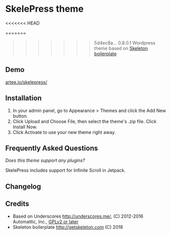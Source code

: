 # SkelePress theme
<<<<<<< HEAD

=======
>>>>>>> 5d4ec8a... 0.8.0.1
Wordpress theme based on [Skeleton boilerplate](http://getskeleton.com)

## Demo

[artee.io/skelepress/](artee.io/skelepress/)

## Installation

1. In your admin panel, go to Appearance > Themes and click the Add New button.
2. Click Upload and Choose File, then select the theme's .zip file. Click Install Now.
3. Click Activate to use your new theme right away.

## Frequently Asked Questions

*Does this theme support any plugins?*

SkelePress includes support for Infinite Scroll in Jetpack.

## Changelog


## Credits

* Based on Underscores http://underscores.me/, (C) 2012-2016 Automattic, Inc., [GPLv2 or later](https://www.gnu.org/licenses/gpl-2.0.html)
* Skeleton boilerplate http://getskeleton.com (C) 2018